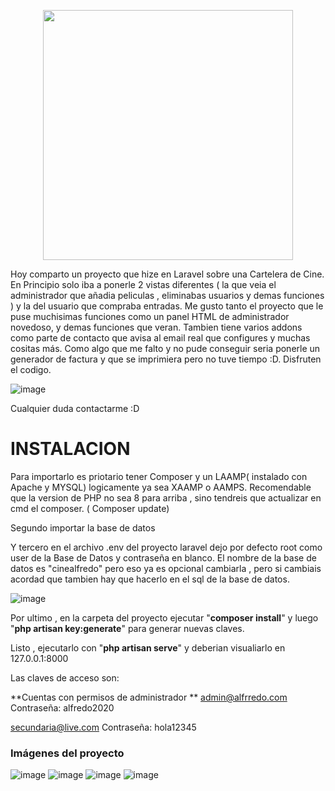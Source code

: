 <p align="center"><a href="https://laravel.com" target="_blank"><img src="https://raw.githubusercontent.com/laravel/art/master/logo-lockup/5%20SVG/2%20CMYK/1%20Full%20Color/laravel-logolockup-cmyk-red.svg" width="400"></a></p>

Hoy comparto un proyecto que hize en Laravel sobre una Cartelera de Cine. En Principio solo iba a ponerle 2 vistas diferentes ( la que veia el administrador que añadia peliculas , eliminabas usuarios y demas funciones ) y la del usuario que compraba entradas. Me gusto tanto el proyecto que le puse muchisimas funciones como un panel HTML de administrador novedoso, y demas funciones que veran. Tambien tiene varios addons como parte de contacto que avisa al email real que configures y muchas cositas más. Como algo que me falto y no pude conseguir seria ponerle un generador de factura y que se imprimiera pero no tuve tiempo :D. Disfruten el codigo.


![image](https://user-images.githubusercontent.com/17550010/157157390-e6b21a7a-ea7c-4e1b-9271-c23970d51e68.png)




Cualquier duda contactarme :D



<H1> INSTALACION </H1>

Para importarlo es priotario tener Composer y un LAAMP( instalado con Apache y MYSQL) logicamente ya sea XAAMP o AAMPS. Recomendable que la version de PHP no sea 8 para arriba , sino tendreis que actualizar en cmd el composer. ( Composer update)

Segundo importar la base de datos

Y tercero en el archivo .env del proyecto laravel dejo por defecto root como user de la Base de Datos y contraseña en blanco. El nombre de la base de datos es "cinealfredo" pero eso ya es opcional cambiarla , pero si cambiais acordad que tambien hay que hacerlo en el sql de la base de datos.


![image](https://user-images.githubusercontent.com/17550010/157157452-82850157-7aa9-456e-ab4d-b2568bd98154.png)



Por ultimo , en la carpeta del proyecto ejecutar "**composer install**" y luego "**php artisan key:generate**" para generar nuevas claves.


Listo , ejecutarlo con "**php artisan serve**" y deberian visualiarlo en 127.0.0.1:8000

Las claves de acceso son:

**Cuentas con permisos de administrador
**
admin@alfrredo.com
Contraseña: alfredo2020

secundaria@live.com
Contraseña: hola12345


<h3>Imágenes del proyecto</h3>


![image](https://user-images.githubusercontent.com/17550010/157157556-e7e8c0c9-bfa4-4c11-a068-b3711e418c40.png)
![image](https://user-images.githubusercontent.com/17550010/157157569-9520e3d0-7b44-4023-9df1-274b588a714f.png)
![image](https://user-images.githubusercontent.com/17550010/157157601-89496af2-4e91-49a0-869b-19895ac55530.png)
![image](https://user-images.githubusercontent.com/17550010/157157762-90bd5803-c32e-47b5-a657-67dade46b3e9.png)






